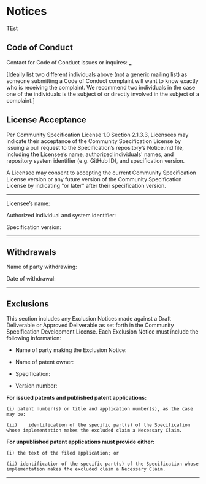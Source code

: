 # Notices
TEst
## Code of Conduct

Contact for Code of Conduct issues or inquires: ********\_********

[Ideally list two different individuals above (not a generic mailing list) as
someone submitting a Code of Conduct complaint will want to know exactly who is
receiving the complaint. We recommend two individuals in the case one of the
individuals is the subject of or directly involved in the subject of a
complaint.]

## License Acceptance

Per Community Specification License 1.0 Section 2.1.3.3, Licensees may indicate
their acceptance of the Community Specification License by issuing a pull
request to the Specification’s repository’s Notice.md file, including the
Licensee’s name, authorized individuals' names, and repository system identifier
(e.g. GitHub ID), and specification version.

A Licensee may consent to accepting the current Community Specification License
version or any future version of the Community Specification License by
indicating "or later" after their specification version.

---

Licensee’s name:

Authorized individual and system identifier:

Specification version:

---

## Withdrawals

Name of party withdrawing:

Date of withdrawal:

---

## Exclusions

This section includes any Exclusion Notices made against a Draft Deliverable or
Approved Deliverable as set forth in the Community Specification Development
License. Each Exclusion Notice must include the following information:

- Name of party making the Exclusion Notice:

- Name of patent owner:

- Specification:

- Version number:

**For issued patents and published patent applications:**

    (i)	patent number(s) or title and application number(s), as the case may be:

    (ii)	identification of the specific part(s) of the Specification whose implementation makes the excluded claim a Necessary Claim.

**For unpublished patent applications must provide either:**

    (i) the text of the filed application; or

    (ii) identification of the specific part(s) of the Specification whose implementation makes the excluded claim a Necessary Claim.

---
